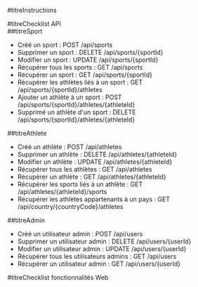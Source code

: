 #titreInstructions   

#titreChecklist API   
##titreSport   
* Créé un sport : POST /api/sports
* Supprimer un sport : DELETE /api/sports/{sportId}
* Modifier un sport : UPDATE /api/sports/{sportId}
* Récupérer tous les sports : GET /api/sports
* Récupérer un sport : GET /api/sports/{sportId}
* Récupérer les athlètes liés à un sport : GET /api/sports/{sportId}/athletes
* Ajouter un athlète à un sport : POST /api/sports/{sportId}/athletes/{athleteId}
* Supprimé un athlète d'un sport : DELETE /api/sports/{sportId}/athletes/{athleteId}

##titreAthlete   
* Créé un athlète : POST /api/athletes
* Supprimer un athlète : DELETE /api/athletes/{athleteId}
* Modifier un athlète : UPDATE /api/athletes/{athleteId}
* Récupérer tous les athlètes : GET /api/athletes
* Récupérer un athlète : GET /api/athletes/{athleteId}
* Récupérer les sports liés à un athlète : GET /api/athletes/{athleteId}/sports
* Récupérer les athlètes appartenants à un pays : GET /api/country/{countryCode}/athletes

##titreAdmin   
* Créé un utilisateur admin : POST /api/users
* Supprimer un utilisateur admin : DELETE /api/users/{userId}
* Modifier un utilisateur admin : UPDATE /api/users/{userId}
* Récupérer tous les utilisateurs admins : GET /api/users
* Récupérer un utilisateur admin : GET /api/users/{userId}

#titreChecklist fonctionnalités Web   